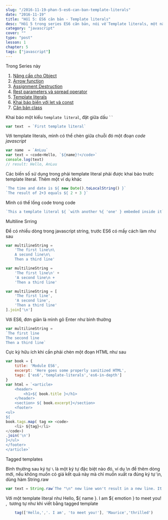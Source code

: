 ```yaml
---
slug: "/2016-11-19-phan-5-es6-can-ban-template-literals"
date: "2016-11-19"
title: "Hồi 5: ES6 căn bản - Template literals"
desc: "Hồi 5 trong series ES6 căn bản, nói về Template literals, một nâng cấp lớn cho string"
category: "javascript"
cover: ""
type: "post"
lesson: 1
chapter: 5
tags: ["javascript"]
---
```


Trong Series này

1. [Nâng cấp cho Object](2016-11-15-chuong-1-es6-can-ban)
2. [Arrow function](2016-11-16-chuong-2-es6-can-ban-arrow-function/)
3. [Assignment Destruction](2016-11-17-phan-3-es6-can-ban-assignment-destructuring)
4. [Rest parameters và spread operator](2016-11-18-phan-4-es6-can-ban-rest-parameters-va-spread-operator)
5. [Template literals](2016-11-19-phan-5-es6-can-ban-template-literals)
6. [Khai báo biến với let và const](2016-11-20-phan-6-es6-can-ban-khai-bao-let-const)
7. [Căn bản class](2016-11-21-phan-7-es6-can-ban-classes)


Khai báo một kiểu `template literal`, đặt giữa dấu <code>``</code>

```js
var text  = `First template literal`
```


Với template literals, mình có thể chèn giữa chuỗi đó một đoạn *code javascript*

```js
var name  = `AnLuu`
var text = <code>Hello, `${name}!</code>`
console.log(text)
// result: Hello, AnLuu
```

Các biến số sử dụng trong phải template literal phải được khai báo trước template literal. Thêm một ví dụ khác

```js
`The time and date is ${ new Date().toLocalString() }`
`The result of 2+3 equals ${ 2 + 3 }`
```

Mình có thể lồng code trong code

```js
`This a template literal ${ `with another %{ 'one' } embeded inside it`}`
```

Multiline Srring

Để có nhiều dòng trong javascript string, trước ES6 có mấy cách làm như sau

```js
var multilineString =
    'The first line\n\
    A second line\n\
    Then a third line'

var multilineString =
    'The first line\n' +
    'A second line\n +
    'Then a third line'

var multilineString = [
    'The first line',
    'A second line',
    'Then a third line'
].join['\n']
```

Với ES6, đơn giản là mình gõ Enter như bình thường

```js
var multilineString =
`The first line
The second line
Then a third line`
```

Cực kỳ hữu ích khi cần phải chèn một đoạn HTML như sau

```js
var book = {
    title: 'Module ES6',
    excerpt: 'Here goes some properly sanitized HTML',
    tags: ['es6','template-literals','es6-in-depth']
}
var html = `<article>
    <header>
        <h1>${ book.title }</h1>
    </header>
    <section> ${ book.excerpt}</section>
    <footer>
<ul>
${
book.tags.map( tag => <code>
    <li> ${tag}</li>
</code>)
.join('\n')
}</ul>
</footer>
</article>`
```

Tagged templates

Bình thường sau ký tự `\` là một ký tự đặc biệt nào đó, ví dụ \n để thêm dòng mới, nếu không muốn có giá kết quả này mà chỉ muốn xuất ra đúng ký tự \n, dùng hàm String.raw

```js
var text = String.raw`The "\n" new line won't result in a new line. It'll be escapted`
```

Với một template literal như Hello, ${ name }. I am ${ emotion } to meet you! ,  tương tự như khi viết bằng tagged template

```js
    tag(['Hello,','. I am', 'to meet you!'], 'Maurice','thrilled')
```